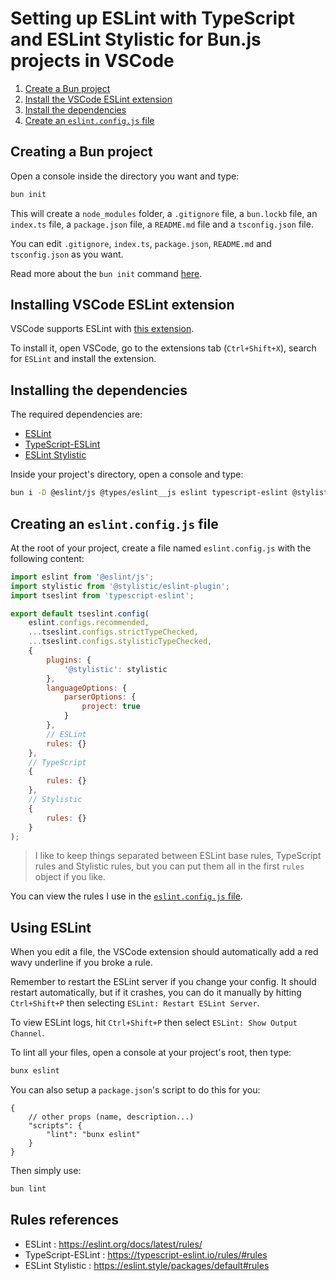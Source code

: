 # Setting up ESLint with TypeScript and ESLint Stylistic for Bun.js projects in VSCode

1. [Create a Bun project](#creating-a-bun-project)
2. [Install the VSCode ESLint extension](#installing-vscode-eslint-extension)
3. [Install the dependencies](#installing-the-dependencies)
4. [Create an `eslint.config.js` file](#creating-an-eslintconfigjs-file)

## Creating a Bun project

Open a console inside the directory you want and type:
```sh
bun init
```
This will create a `node_modules` folder, a `.gitignore` file, a `bun.lockb` file, an `index.ts` file, a `package.json` file, a `README.md` file and a `tsconfig.json` file.

You can edit `.gitignore`, `index.ts`, `package.json`, `README.md` and `tsconfig.json` as you want.

Read more about the `bun init` command [here](https://bun.sh/docs/cli/init).

## Installing VSCode ESLint extension

VSCode supports ESLint with [this extension](https://marketplace.visualstudio.com/items?itemName=dbaeumer.vscode-eslint).

To install it, open VSCode, go to the extensions tab (`Ctrl+Shift+X`), search for `ESLint` and install the extension.

## Installing the dependencies

The required dependencies are:
- [ESLint](https://eslint.org/)
- [TypeScript-ESLint](https://typescript-eslint.io/)
- [ESLint Stylistic](https://eslint.style/)

Inside your project's directory, open a console and type:
```sh
bun i -D @eslint/js @types/eslint__js eslint typescript-eslint @stylistic/eslint-plugin
```

## Creating an `eslint.config.js` file

At the root of your project, create a file named `eslint.config.js` with the following content:

```js
import eslint from '@eslint/js';
import stylistic from '@stylistic/eslint-plugin';
import tseslint from 'typescript-eslint';

export default tseslint.config(
    eslint.configs.recommended,
    ...tseslint.configs.strictTypeChecked,
    ...tseslint.configs.stylisticTypeChecked,
    {
        plugins: {
            '@stylistic': stylistic
        },
        languageOptions: {
            parserOptions: {
                project: true
            }
        },
        // ESLint
        rules: {}
    },
    // TypeScript
    {
        rules: {}
    },
    // Stylistic
    {
        rules: {}
    }
);
```

> I like to keep things separated between ESLint base rules, TypeScript rules and Stylistic rules, but you can put them all in the first `rules` object if you like.

You can view the rules I use in the [`eslint.config.js` file](./eslint.config.js).

## Using ESLint

When you edit a file, the VSCode extension should automatically add a red wavy underline if you broke a rule.

Remember to restart the ESLint server if you change your config. It should restart automatically, but if it crashes, you can do it manually by hitting `Ctrl+Shift+P` then selecting `ESLint: Restart ESLint Server`.

To view ESLint logs, hit `Ctrl+Shift+P` then select `ESLint: Show Output Channel`.

To lint all your files, open a console at your project's root, then type:
```sh
bunx eslint
```

You can also setup a `package.json`'s script to do this for you:
```jsonc
{
    // other props (name, description...)
    "scripts": {
        "lint": "bunx eslint"
    }
}
```
Then simply use:
```sh
bun lint
```

## Rules references

- ESLint : https://eslint.org/docs/latest/rules/
- TypeScript-ESLint : https://typescript-eslint.io/rules/#rules
- ESLint Stylistic : https://eslint.style/packages/default#rules
